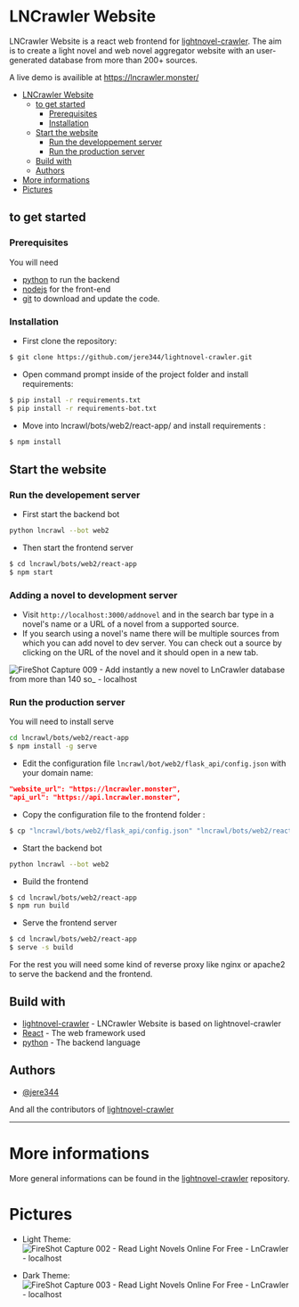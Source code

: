 # LNCrawler Website

LNCrawler Website is a react web frontend for [lightnovel-crawler](https://github.com/dipu-bd/lightnovel-crawler).
The aim is to create a light novel and web novel aggregator website with an user-generated database from more than 200+ sources.

A live demo is availible at https://lncrawler.monster/


- [LNCrawler Website](#lncrawler-website)
  - [to get started](#to-get-started)
    - [Prerequisites](#prerequisites)
    - [Installation](#installation)
  - [Start the website](#start-the-website)
    - [Run the developpement server](#run-the-developpement-server)
    - [Run the production server](#run-the-production-server)
  - [Build with](#build-with)
  - [Authors](#authors)
- [More informations](#more-informations)
- [Pictures](#pictures)
  
  
## to get started

### Prerequisites


You will need 
- [python](https://www.python.org/) to run the backend 
- [nodejs](https://nodejs.org/en/) for the front-end
- [git](https://git-scm.com/downloads) to download and update the code.


### Installation

- First clone the repository:

```bash
$ git clone https://github.com/jere344/lightnovel-crawler.git
```

- Open command prompt inside of the project folder and install requirements:

```bash
$ pip install -r requirements.txt
$ pip install -r requirements-bot.txt
```

- Move into lncrawl/bots/web2/react-app/ and install requirements :

```bash
$ npm install
```

## Start the website

### Run the developement server

- First start the backend bot

```bash
python lncrawl --bot web2
```

- Then start the frontend server
```bash
$ cd lncrawl/bots/web2/react-app
$ npm start
```

### Adding a novel to development server

- Visit `http://localhost:3000/addnovel` and in the search bar type in a novel's name or a URL of a novel from a supported source. 
- If you search using a novel's name there will be multiple sources from which you can add novel to dev server. You can check out a source by clicking on the URL of the novel and it should open in a new tab.

![FireShot Capture 009 - Add instantly a new novel to LnCrawler database from more than 140 so_ - localhost](https://user-images.githubusercontent.com/86294972/195616958-3bf6a75c-0872-443e-a316-f3f00e1b8ac7.png)

### Run the production server
You will need to install serve
```bash
cd lncrawl/bots/web2/react-app
$ npm install -g serve
```

- Edit the configuration file `lncrawl/bot/web2/flask_api/config.json` with your domain name:
```json 
"website_url": "https://lncrawler.monster",
"api_url": "https://api.lncrawler.monster",
```

- Copy the configuration file to the frontend folder :
```bash
$ cp "lncrawl/bots/web2/flask_api/config.json" "lncrawl/bots/web2/react-app/src/"
```

- Start the backend bot
```bash
python lncrawl --bot web2
```

- Build the frontend
```bash
$ cd lncrawl/bots/web2/react-app
$ npm run build
```

- Serve the frontend server
```bash
$ cd lncrawl/bots/web2/react-app
$ serve -s build
```

For the rest you will need some kind of reverse proxy like nginx or apache2 to serve the backend and the frontend.

## Build with

* [lightnovel-crawler](https://github.com/dipu-bd/lightnovel-crawler) - LNCrawler Website is based on lightnovel-crawler
* [React](https://reactjs.org/) - The web framework used
* [python](https://www.python.org/) - The backend language



## Authors

* [@jere344](https://github.com/jere344)


And all the contributors of [lightnovel-crawler](https://github.com/dipu-bd/lightnovel-crawler)


___

# More informations

More general informations can be found in the [lightnovel-crawler](https://github.com/dipu-bd/lightnovel-crawler) repository.


# Pictures

- Light Theme:
![FireShot Capture 002 - Read Light Novels Online For Free - LnCrawler - localhost](https://user-images.githubusercontent.com/86294972/195616533-fd60cfc0-8ecf-4132-9738-db52a68567e8.png)

- Dark Theme:
![FireShot Capture 003 - Read Light Novels Online For Free - LnCrawler - localhost](https://user-images.githubusercontent.com/86294972/195616566-92042fde-f414-4b00-ae0d-2cce81fe217a.png)
